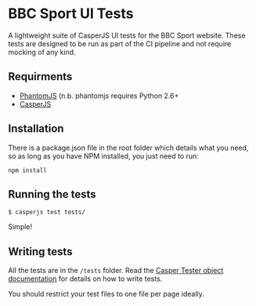 BBC Sport UI Tests
==================

A lightweight suite of CasperJS UI tests for the BBC Sport website. These tests are designed to be run as part of the CI pipeline and not require mocking of any kind.

Requirments
-----------

* [PhantomJS](http://phantomjs.org) (n.b. phantomjs requires Python 2.6+
* [CasperJS](http://www.casperjs.org)

Installation
------------

There is a package.json file in the root folder which details what you need, so as long as you have NPM installed, you just need to run:

``npm install``

Running the tests
-----------------

``$ casperjs test tests/``

Simple!

Writing tests
-------------

All the tests are in the `/tests` folder. Read the [Casper Tester object documentation](http://docs.casperjs.org/en/latest/testing.html) for details on how to write tests.

You should restrict your test files to one file per page ideally.
